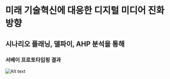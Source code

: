 미래 기술혁신에 대응한 디지털 미디어 진화 방향
=============
시나리오 플래닝, 델파이, AHP 분석을 통해
-------------


### 서베이 프로토타입핑 결과

![Alt text](http://www.clipular.com/c/4888491893981184.png?k=-KXXWftSCXfHQ4AKqGxVu5Q7kAE)
